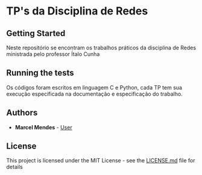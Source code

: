 # TP's da Disciplina de Redes



## Getting Started
Neste repositório se encontram os trabalhos práticos da disciplina de Redes ministrada pelo professor Ítalo Cunha

## Running the tests

Os códigos foram escritos em linguagem C e Python, cada TP tem sua execução especificada na documentação e especificação do trabalho.


## Authors

* **Marcel Mendes**  - [User](https://github.com/MarcelHMendes)


## License

This project is licensed under the MIT License - see the [LICENSE.md](LICENSE.md) file for details

